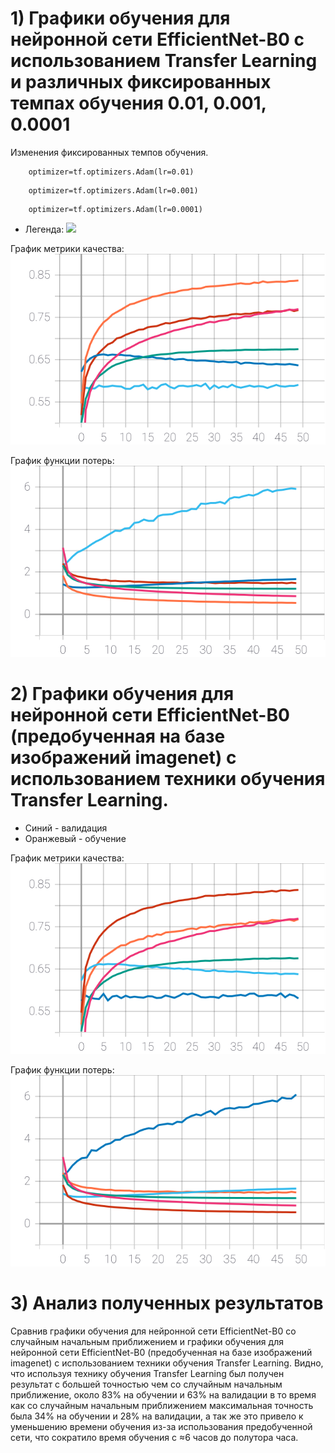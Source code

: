 # 1) Графики обучения для нейронной сети EfficientNet-B0 с использованием Transfer Learning и различных фиксированных темпах обучения 0.01, 0.001, 0.0001
 Изменения фиксированных темпов обучения.
```
    optimizer=tf.optimizers.Adam(lr=0.01)
```
```
    optimizer=tf.optimizers.Adam(lr=0.001)
```
```
    optimizer=tf.optimizers.Adam(lr=0.0001)
```
  - Легенда:
   ![](./Images/accuracy_all_fixed.png)
  
   График метрики качества:
   ![SVG example](./Images/epoch_categorical_accuracy_1.svg)

  График функции потерь:
   ![SVG example](./Images/epoch_loss_1.svg)

# 2) Графики обучения для нейронной сети EfficientNet-B0 (предобученная на базе изображений imagenet) с использованием техники обучения Transfer Learning.
  
  - Синий - валидация
  - Оранжевый - обучение
  
   График метрики качества:
   ![SVG example](./epoch_categorical_accuracy_2.svg)

   График функции потерь:
   ![SVG example](./epoch_loss_2.svg)


# 3) Анализ полученных результатов

   Сравнив графики обучения для нейронной сети EfficientNet-B0 со случайным начальным приближением и графики обучения для нейронной сети EfficientNet-B0 (предобученная на базе изображений imagenet) с использованием техники обучения Transfer Learning. Видно, что используя технику обучения Transfer Learning был получен результат с большей точностью чем со случайным начальным приближение, около 83% на обучении и 63% на валидации в то время как со случайным начальным приближением максимальная точность была 34% на обучении и 28% на валидации, а так же это привело к уменьшению времени обучения из-за использования предобученной сети, что сократило время обучения с ≈6 часов до полутора часа.
